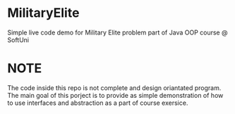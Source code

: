 # MilitaryElite
Simple live code demo for Military Elite problem part of Java OOP course @ SoftUni

# NOTE
The code inside this repo is not complete and design oriantated program. The main goal of this porject is to provide as simple demonstration of how to use interfaces and abstraction as a part of course exersice.
